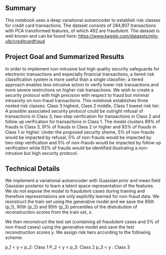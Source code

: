 ## Summary

This notebook uses a deep variational autoencoder to establish risk classes for credit card transactions. 
The dataset consists of 284,807 transactions with PCA transformed features, of which 492 are fraudulent.
The dataset is well known and can be found here: https://www.kaggle.com/datasets/mlg-ulb/creditcardfraud

## Project Goal and Summarized Results

In order to implement non-intrusive but high quality security safeguards for electronic transactions and especially financial transactions, a tiered risk classification system is more useful than a single classifier; a tiered approach enables less intrusive action to verify lower risk transactions and more severe restrictions on higher risk transactions. We wish to create a security protocol with high precision with respect to fraud but minimal intrusivity on non-fraud transactions. This notebook establishes three nested risk classes; Class 3 highest, Class 2 middle, Class 1 lowest risk tier. A possible associated security protocol could be outright refusal of transactions in Class 3, two-step verification for transactions in Class 2 and follow up verification for transactions in Class 1. The model clusters 89% of frauds in Class 3, 91% of frauds in Class 2 or higher and 93% of frauds in Class 1 or higher. Under the proposed security sheme, 5% of non-frauds would be impacted by refusal, 5% of non-frauds would be impacted by two-step verification and 5% of non-frauds would be impacted by follow up verification while 93% of frauds would be identified illustrating a non-intrusive but high security protocol.


## Technical Details 

We implement a variational autoencoder with Guassian prior and mean field Gaussian posterior to learn a latent space representation of the features. We do not expose the model to fraudulent cases during training and therefore representations are only explicltly learned for non-fraud data. We reonstruct the train set using the generative model and we save the 85th (p_1), 90th (p_2) and 95th (p_3) percentiles of the distrubution of reconstruction scores from the train set, x. 

We then reconstruct the test set (containing all fraudulent cases and 5% of non-fraud cases) using the generative model and save the test reconstruction scores y. We assign risk tiers according to the following scheme:

p_1 < y < p_2: Class 1
P_2 < y < p_3: Class 2
p_3 < y : Class 3

